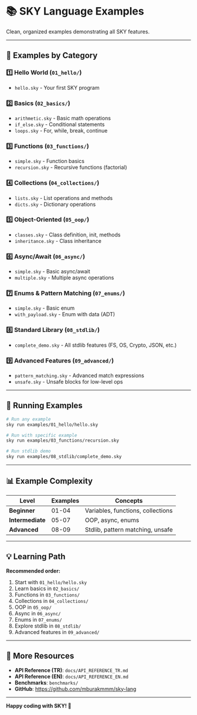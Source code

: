 # 📚 SKY Language Examples

Clean, organized examples demonstrating all SKY features.

---

## 📖 Examples by Category

### 1️⃣ Hello World (`01_hello/`)
- `hello.sky` - Your first SKY program

### 2️⃣ Basics (`02_basics/`)
- `arithmetic.sky` - Basic math operations
- `if_else.sky` - Conditional statements
- `loops.sky` - For, while, break, continue

### 3️⃣ Functions (`03_functions/`)
- `simple.sky` - Function basics
- `recursion.sky` - Recursive functions (factorial)

### 4️⃣ Collections (`04_collections/`)
- `lists.sky` - List operations and methods
- `dicts.sky` - Dictionary operations

### 5️⃣ Object-Oriented (`05_oop/`)
- `classes.sky` - Class definition, init, methods
- `inheritance.sky` - Class inheritance

### 6️⃣ Async/Await (`06_async/`)
- `simple.sky` - Basic async/await
- `multiple.sky` - Multiple async operations

### 7️⃣ Enums & Pattern Matching (`07_enums/`)
- `simple.sky` - Basic enum
- `with_payload.sky` - Enum with data (ADT)

### 8️⃣ Standard Library (`08_stdlib/`)
- `complete_demo.sky` - All stdlib features (FS, OS, Crypto, JSON, etc.)

### 9️⃣ Advanced Features (`09_advanced/`)
- `pattern_matching.sky` - Advanced match expressions
- `unsafe.sky` - Unsafe blocks for low-level ops

---

## 🚀 Running Examples

```bash
# Run any example
sky run examples/01_hello/hello.sky

# Run with specific example
sky run examples/03_functions/recursion.sky

# Run stdlib demo
sky run examples/08_stdlib/complete_demo.sky
```

---

## 📊 Example Complexity

| Level | Examples | Concepts |
|-------|----------|----------|
| **Beginner** | 01-04 | Variables, functions, collections |
| **Intermediate** | 05-07 | OOP, async, enums |
| **Advanced** | 08-09 | Stdlib, pattern matching, unsafe |

---

## 💡 Learning Path

**Recommended order:**
1. Start with `01_hello/hello.sky`
2. Learn basics in `02_basics/`
3. Functions in `03_functions/`
4. Collections in `04_collections/`
5. OOP in `05_oop/`
6. Async in `06_async/`
7. Enums in `07_enums/`
8. Explore stdlib in `08_stdlib/`
9. Advanced features in `09_advanced/`

---

## 🔗 More Resources

- **API Reference (TR)**: `docs/API_REFERENCE_TR.md`
- **API Reference (EN)**: `docs/API_REFERENCE_EN.md`
- **Benchmarks**: `benchmarks/`
- **GitHub**: https://github.com/mburakmmm/sky-lang

---

**Happy coding with SKY! 🚀**

